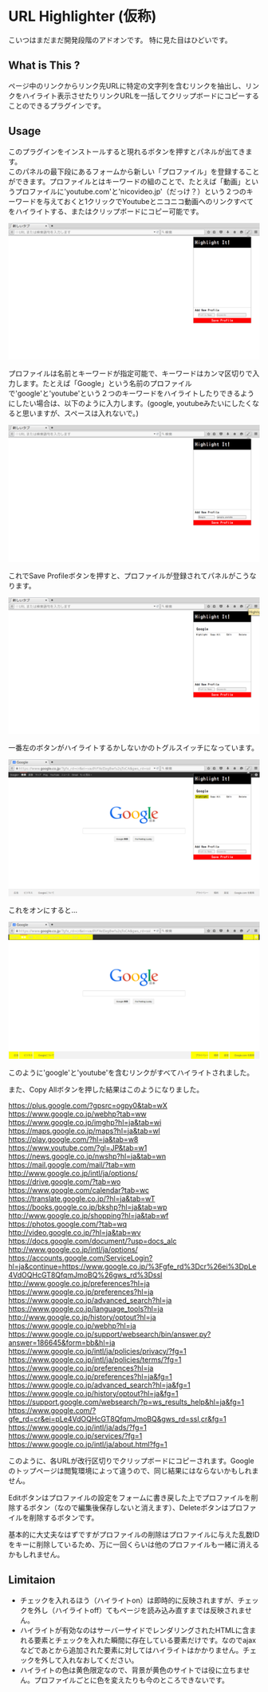 # URL Highlighter (仮称)  
こいつはまだまだ開発段階のアドオンです。
特に見た目はひどいです。

## What is This ?
ページ中のリンクからリンク先URLに特定の文字列を含むリンクを抽出し、リンクをハイライト表示させたりリンクURLを一括してクリップボードにコピーすることのできるプラグインです。

## Usage
このプラグインをインストールすると現れるボタンを押すとパネルが出てきます。  
このパネルの最下段にあるフォームから新しい「プロファイル」を登録することができます。プロファイルとはキーワードの組のことで、たとえば「動画」というプロファイルに'youtube.com'と'nicovideo.jp'（だっけ？）という２つのキーワードを与えておくと1クリックでYoutubeとニコニコ動画へのリンクすべてをハイライトする、またはクリップボードにコピー可能です。

![empty_panel](https://github.com/k5trismegistus/URLHighlighter/blob/master/docs/images/empty_panel.png)

プロファイルは名前とキーワードが指定可能で、キーワードはカンマ区切りで入力します。たとえば「Google」という名前のプロファイルで'google'と'youtube'という２つのキーワードをハイライトしたりできるようにしたい場合は、以下のように入力します。(google, youtubeみたいにしたくなると思いますが、スペースは入れないで。)

![input](https://github.com/k5trismegistus/URLHighlighter/blob/master/docs/images/input.png)

これでSave Profileボタンを押すと、プロファイルが登録されてパネルがこうなります。

![added](https://github.com/k5trismegistus/URLHighlighter/blob/master/docs/images/added.png)

一番左のボタンがハイライトするかしないかのトグルスイッチになっています。

![highlight](https://github.com/k5trismegistus/URLHighlighter/blob/master/docs/images/highlight.png)

これをオンにすると…

![highlighted](https://github.com/k5trismegistus/URLHighlighter/blob/master/docs/images/highlighted.png)

このように'google'と'youtube'を含むリンクがすべてハイライトされました。

また、Copy Allボタンを押した結果はこのようになりました。

https://plus.google.com/?gpsrc=ogpy0&tab=wX  
https://www.google.co.jp/webhp?tab=ww  
https://www.google.co.jp/imghp?hl=ja&tab=wi  
https://maps.google.co.jp/maps?hl=ja&tab=wl  
https://play.google.com/?hl=ja&tab=w8  
https://www.youtube.com/?gl=JP&tab=w1  
https://news.google.co.jp/nwshp?hl=ja&tab=wn  
https://mail.google.com/mail/?tab=wm  
http://www.google.co.jp/intl/ja/options/  
https://drive.google.com/?tab=wo  
https://www.google.com/calendar?tab=wc  
https://translate.google.co.jp/?hl=ja&tab=wT  
https://books.google.co.jp/bkshp?hl=ja&tab=wp  
http://www.google.co.jp/shopping?hl=ja&tab=wf  
https://photos.google.com/?tab=wq  
http://video.google.co.jp/?hl=ja&tab=wv  
https://docs.google.com/document/?usp=docs_alc  
http://www.google.co.jp/intl/ja/options/  
https://accounts.google.com/ServiceLogin?hl=ja&continue=https://www.google.co.jp/%3Fgfe_rd%3Dcr%26ei%3DpLe4VdOQHcGT8QfqmJmoBQ%26gws_rd%3Dssl  
http://www.google.co.jp/preferences?hl=ja  
https://www.google.co.jp/preferences?hl=ja  
https://www.google.co.jp/advanced_search?hl=ja  
https://www.google.co.jp/language_tools?hl=ja  
http://www.google.co.jp/history/optout?hl=ja  
https://www.google.co.jp/webhp?hl=ja  
https://www.google.co.jp/support/websearch/bin/answer.py?answer=186645&form=bb&hl=ja  
https://www.google.co.jp/intl/ja/policies/privacy/?fg=1  
https://www.google.co.jp/intl/ja/policies/terms/?fg=1  
https://www.google.co.jp/preferences?hl=ja  
https://www.google.co.jp/preferences?hl=ja&fg=1  
https://www.google.co.jp/advanced_search?hl=ja&fg=1  
https://www.google.co.jp/history/optout?hl=ja&fg=1  
https://support.google.com/websearch/?p=ws_results_help&hl=ja&fg=1  
https://www.google.com/?gfe_rd=cr&ei=pLe4VdOQHcGT8QfqmJmoBQ&gws_rd=ssl,cr&fg=1  
https://www.google.co.jp/intl/ja/ads/?fg=1  
https://www.google.co.jp/services/?fg=1  
https://www.google.co.jp/intl/ja/about.html?fg=1  

このように、各URLが改行区切りでクリップボードにコピーされます。Googleのトップページは閲覧環境によって違うので、同じ結果にはならないかもしれません。

Editボタンはプロファイルの設定をフォームに書き戻した上でプロファイルを削除するボタン（なので編集後保存しないと消えます）、Deleteボタンはプロファイルを削除するボタンです。

基本的に大丈夫なはずですがプロファイルの削除はプロファイルに与えた乱数IDをキーに削除しているため、万に一回くらいは他のプロファイルも一緒に消えるかもしれません。

## Limitaion
- チェックを入れるほう（ハイライトon）は即時的に反映されますが、チェックを外し（ハイライトoff）てもページを読み込み直すまでは反映されません。
- ハイライトが有効なのはサーバーサイドでレンダリングされたHTMLに含まれる要素とチェックを入れた瞬間に存在している要素だけです。なのでajaxなどであとから追加された要素に対してはハイライトはかかりません。チェックを外して入れなおしてください。
- ハイライトの色は黄色限定なので、背景が黄色のサイトでは役に立ちません。プロファイルごとに色を変えたりも今のところできないです。
